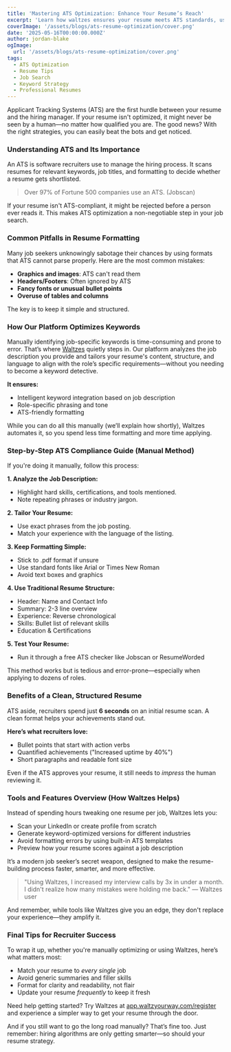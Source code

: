 ```yaml
---
title: 'Mastering ATS Optimization: Enhance Your Resume’s Reach'
excerpt: 'Learn how waltzes ensures your resume meets ATS standards, using optimized keywords and formatting to improve your chances of being noticed by recruiters.'
coverImage: '/assets/blogs/ats-resume-optimization/cover.png'
date: '2025-05-16T00:00:00.000Z'
author: jordan-blake
ogImage:
  url: '/assets/blogs/ats-resume-optimization/cover.png'
tags:
  - ATS Optimization
  - Resume Tips
  - Job Search
  - Keyword Strategy
  - Professional Resumes
---
```


Applicant Tracking Systems (ATS) are the first hurdle between your resume and the hiring manager. If your resume isn't optimized, it might never be seen by a human—no matter how qualified you are. The good news? With the right strategies, you can easily beat the bots and get noticed.

### Understanding ATS and Its Importance

An ATS is software recruiters use to manage the hiring process. It scans resumes for relevant keywords, job titles, and formatting to decide whether a resume gets shortlisted.

> Over 97% of Fortune 500 companies use an ATS. (Jobscan)

If your resume isn't ATS-compliant, it might be rejected before a person ever reads it. This makes ATS optimization a non-negotiable step in your job search.

### Common Pitfalls in Resume Formatting

Many job seekers unknowingly sabotage their chances by using formats that ATS cannot parse properly. Here are the most common mistakes:

- **Graphics and images**: ATS can't read them
- **Headers/Footers**: Often ignored by ATS
- **Fancy fonts or unusual bullet points**
- **Overuse of tables and columns**

The key is to keep it simple and structured.

### How Our Platform Optimizes Keywords

Manually identifying job-specific keywords is time-consuming and prone to error. That’s where [Waltzes](https://waltzyourway.com) quietly steps in. Our platform analyzes the job description you provide and tailors your resume's content, structure, and language to align with the role’s specific requirements—without you needing to become a keyword detective.

**It ensures:**

- Intelligent keyword integration based on job description
- Role-specific phrasing and tone
- ATS-friendly formatting

While you can do all this manually (we’ll explain how shortly), Waltzes automates it, so you spend less time formatting and more time applying.

### Step‑by‑Step ATS Compliance Guide (Manual Method)

If you're doing it manually, follow this process:

**1. Analyze the Job Description:**

- Highlight hard skills, certifications, and tools mentioned.
- Note repeating phrases or industry jargon.

**2. Tailor Your Resume:**

- Use exact phrases from the job posting.
- Match your experience with the language of the listing.

**3. Keep Formatting Simple:**

- Stick to .pdf format if unsure
- Use standard fonts like Arial or Times New Roman
- Avoid text boxes and graphics

**4. Use Traditional Resume Structure:**

- Header: Name and Contact Info
- Summary: 2-3 line overview
- Experience: Reverse chronological
- Skills: Bullet list of relevant skills
- Education & Certifications

**5. Test Your Resume:**

- Run it through a free ATS checker like Jobscan or ResumeWorded

This method works but is tedious and error-prone—especially when applying to dozens of roles.

### Benefits of a Clean, Structured Resume

ATS aside, recruiters spend just **6 seconds** on an initial resume scan. A clean format helps your achievements stand out.

**Here’s what recruiters love:**

- Bullet points that start with action verbs
- Quantified achievements ("Increased uptime by 40%")
- Short paragraphs and readable font size

Even if the ATS approves your resume, it still needs to _impress_ the human reviewing it.

### Tools and Features Overview (How Waltzes Helps)

Instead of spending hours tweaking one resume per job, Waltzes lets you:

- Scan your LinkedIn or create profile from scratch
- Generate keyword-optimized versions for different industries
- Avoid formatting errors by using built-in ATS templates
- Preview how your resume scores against a job description

It’s a modern job seeker’s secret weapon, designed to make the resume-building process faster, smarter, and more effective.

> "Using Waltzes, I increased my interview calls by 3x in under a month. I didn't realize how many mistakes were holding me back." — Waltzes user

And remember, while tools like Waltzes give you an edge, they don't replace your experience—they amplify it.

### Final Tips for Recruiter Success

To wrap it up, whether you're manually optimizing or using Waltzes, here’s what matters most:

- Match your resume to _every single_ job
- Avoid generic summaries and filler skills
- Format for clarity and readability, not flair
- Update your resume _frequently_ to keep it fresh

Need help getting started? Try Waltzes at [app.waltzyourway.com/register](https://app.waltzyourway.com/register) and experience a simpler way to get your resume through the door.

And if you still want to go the long road manually? That’s fine too. Just remember: hiring algorithms are only getting smarter—so should your resume strategy.
